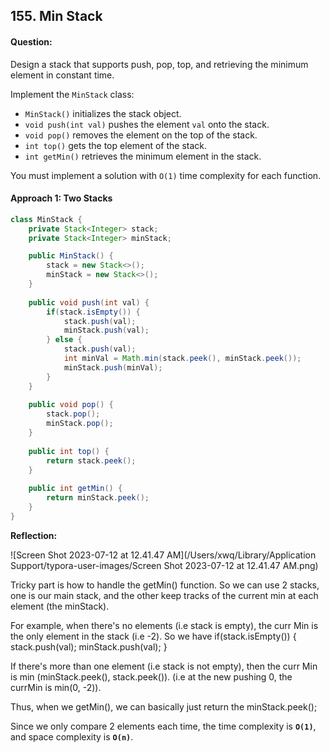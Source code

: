 ## 155. Min Stack

#### Question: 

Design a stack that supports push, pop, top, and retrieving the minimum element in constant time.

Implement the `MinStack` class:

- `MinStack()` initializes the stack object.
- `void push(int val)` pushes the element `val` onto the stack.
- `void pop()` removes the element on the top of the stack.
- `int top()` gets the top element of the stack.
- `int getMin()` retrieves the minimum element in the stack.

You must implement a solution with `O(1)` time complexity for each function.



#### Approach 1: Two Stacks

```java
class MinStack {
    private Stack<Integer> stack;
    private Stack<Integer> minStack;

    public MinStack() {
        stack = new Stack<>();
        minStack = new Stack<>();
    }
    
    public void push(int val) {
        if(stack.isEmpty()) {
            stack.push(val);
            minStack.push(val);
        } else {
            stack.push(val);
            int minVal = Math.min(stack.peek(), minStack.peek());
            minStack.push(minVal);
        }
    }
    
    public void pop() {
        stack.pop();
        minStack.pop();
    }
    
    public int top() {
        return stack.peek();
    }
    
    public int getMin() {
        return minStack.peek();
    }
}
```

**Reflection:**



![Screen Shot 2023-07-12 at 12.41.47 AM](/Users/xwq/Library/Application Support/typora-user-images/Screen Shot 2023-07-12 at 12.41.47 AM.png)

Tricky part is how to handle the getMin() function. So we can use 2 stacks, one is our main stack, and the other keep tracks of the current min at each element (the minStack).

For example, when there's no elements (i.e stack is empty), the curr Min is the only element in the stack (i.e -2). So we have   if(stack.isEmpty()) {
            stack.push(val);
            minStack.push(val);
  }

If there's more than one element (i.e stack is not empty), then the curr Min is min (minStack.peek(), stack.peek()). (i.e at the new pushing 0, the currMin is min(0, -2)). 

Thus, when we getMin(), we can basically just return the minStack.peek();

Since we only compare 2 elements each time, the time complexity is **`O(1)`**, and space complexity is **`O(n)`**.
